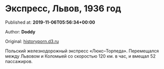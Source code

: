 
# Экспресс, Львов, 1936 год

Published at: **2019-11-06T05:56:34+00:00**

Author: **Doddy**

Original: [historyporn.d3.ru](https://historyporn.d3.ru/ekspress-lvov-1936-god-1872560/)

Польский железнодорожный экспресс «Люкс–Торпеда». Перемещался между Львовом и Коломыей со скоростью 120 км. в час, и вмещал 52 пассажиров.
